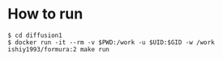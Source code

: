 # How to run

```
$ cd diffusion1
$ docker run -it --rm -v $PWD:/work -u $UID:$GID -w /work ishiy1993/formura:2 make run
```
